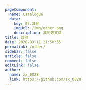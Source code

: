 ```yaml
---
pageComponent: 
  name: Catalogue
  data: 
    key: 07.其他
    imgUrl: /img/other.png
    description: 其他等文章
title: 其他
date: 2020-03-11 21:50:55
permalink: /other/
sidebar: false
article: false
comment: false
editLink: false
author: 
  name: zx_0828
  link: https://github.com/zx_0828
---
```

